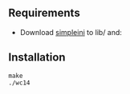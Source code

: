 ## Requirements

* Download [simpleini](http://code.jellycan.com/simpleini/) to lib/ and:

## Installation

    make
    ./wc14

